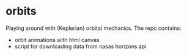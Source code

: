 # orbits

Playing around with (Keplerian) orbital mechanics. The repo contains:
- orbit animations with html canvas
- script for downloading data from nasas horizons api
